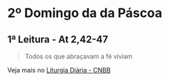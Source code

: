# 2º Domingo da da Páscoa

## 1ª Leitura - At 2,42-47

> Todos os que abraçavam a fé viviam



Veja mais no [Liturgia Diária - CNBB](http://liturgiadiaria.cnbb.org.br/app/user/user/UserView.php?ano=2017&mes=4&dia=23)